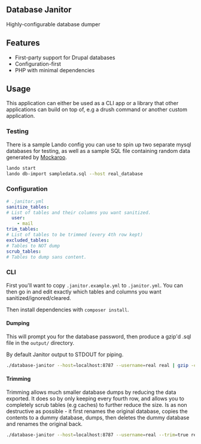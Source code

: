 Database Janitor
---

Highly-configurable database dumper

## Features

 - First-party support for Drupal databases
 - Configuration-first
 - PHP with minimal dependencies

## Usage

This application can either be used as a CLI app or a library that other applications can build on top of, e.g a drush
command or another custom application.

### Testing

There is a sample Lando config you can use to spin up two separate mysql databases for testing, as well as a sample SQL
file containing random data generated by [Mockaroo](https://mockaroo.com/).

```bash
lando start
lando db-import sampledata.sql --host real_database
```

### Configuration

```yaml
# .janitor.yml
sanitize_tables:
# List of tables and their columns you want sanitized.
  user:
    - mail
trim_tables:
# List of tables to be trimmed (every 4th row kept)
excluded_tables:
# Tables to NOT dump
scrub_tables:
# Tables to dump sans content.
```

### CLI

First you'll want to copy `.janitor.example.yml` to `.janitor.yml`. You can then go in and edit exactly which tables and
columns you want sanitized/ignored/cleared.

Then install dependencies with `composer install`.

#### Dumping

This will prompt you for the database password, then produce a gzip'd .sql file in the `output/` directory.

By default Janitor output to STDOUT for piping.

```bash
./database-janitor --host=localhost:8787 --username=real real | gzip -c > output/real_test.sql.gz
```

#### Trimming

Trimming allows much smaller database dumps by reducing the data exported. It does so by only keeping every fourth row,
and allows you to completely scrub tables (e.g caches) to further reduce the size. Is as non destructive as possible - it first renames the original database, copies the contents to a dummy database, dumps, then deletes the dummy database and renames the original back.

```bash
./database-janitor --host=localhost:8787 --username=real --trim=true real | gzip -c > output/real_test.sql.gz
```
